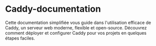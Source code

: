# Caddy-documentation
Cette documentation simplifiée vous guide dans l'utilisation efficace de Caddy, un serveur web moderne, flexible et open-source. Découvrez comment déployer et configurer Caddy pour vos projets en quelques étapes faciles. 
